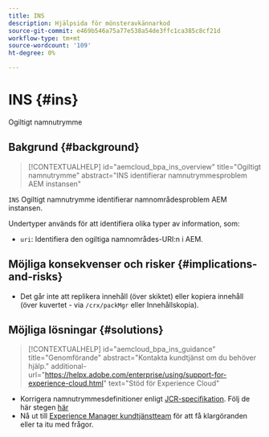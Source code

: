 ```yaml
---
title: INS
description: Hjälpsida för mönsteravkännarkod
source-git-commit: e469b546a75a77e538a54de3ffc1ca385c8cf21d
workflow-type: tm+mt
source-wordcount: '109'
ht-degree: 0%

---
```


# INS {#ins}

Ogiltigt namnutrymme

## Bakgrund {#background}

>[!CONTEXTUALHELP]
>id="aemcloud_bpa_ins_overview"
>title="Ogiltigt namnutrymme"
>abstract="INS identifierar namnutrymmesproblem AEM instansen"

`INS`  Ogiltigt namnutrymme identifierar namnområdesproblem AEM instansen.

Undertyper används för att identifiera olika typer av information, som:

* `uri`: Identifiera den ogiltiga namnområdes-URI:n i AEM.

## Möjliga konsekvenser och risker {#implications-and-risks}

* Det går inte att replikera innehåll (över skiktet) eller kopiera innehåll (över kuvertet - via `/crx/packMgr` eller Innehållskopia).

## Möjliga lösningar {#solutions}

>[!CONTEXTUALHELP]
>id="aemcloud_bpa_ins_guidance"
>title="Genomförande"
>abstract="Kontakta kundtjänst om du behöver hjälp."
>additional-url="https://helpx.adobe.com/enterprise/using/support-for-experience-cloud.html" text="Stöd för Experience Cloud"

* Korrigera namnutrymmesdefinitioner enligt [JCR-specifikation](https://developer.adobe.com/experience-manager/reference-materials/spec/jcr/1.0/4.5_Namespaces.html). Följ de här stegen [här](https://experienceleaguecommunities.adobe.com/t5/adobe-experience-manager/how-can-i-delete-a-namespace-created-in-crx/td-p/225163)
* Nå ut till [Experience Manager kundtjänstteam](https://helpx.adobe.com/enterprise/using/support-for-experience-cloud.html) för att få klargöranden eller ta itu med frågor.